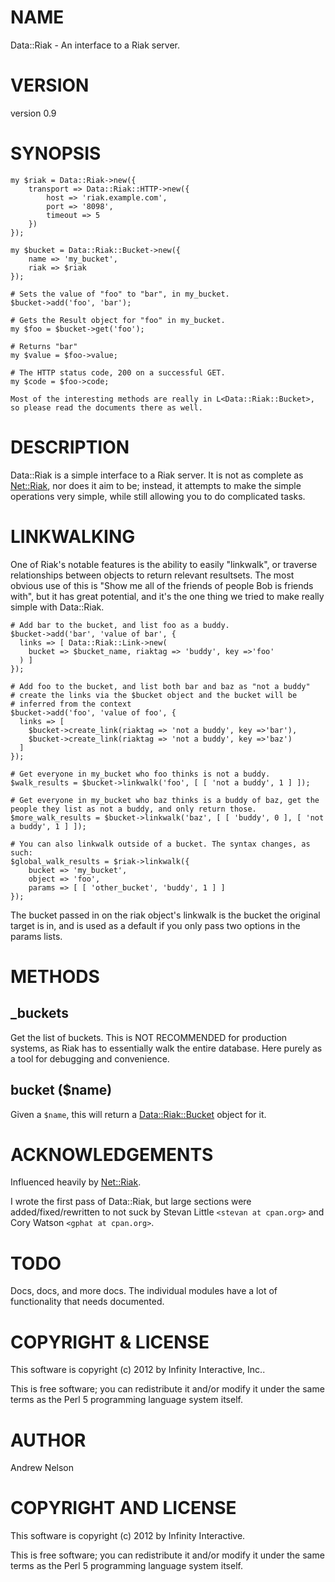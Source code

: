 # NAME

Data::Riak - An interface to a Riak server.

# VERSION

version 0.9

# SYNOPSIS

    my $riak = Data::Riak->new({
        transport => Data::Riak::HTTP->new({
            host => 'riak.example.com',
            port => '8098',
            timeout => 5
        })
    });

    my $bucket = Data::Riak::Bucket->new({
        name => 'my_bucket',
        riak => $riak
    });

    # Sets the value of "foo" to "bar", in my_bucket.
    $bucket->add('foo', 'bar');

    # Gets the Result object for "foo" in my_bucket.
    my $foo = $bucket->get('foo');

    # Returns "bar"
    my $value = $foo->value;

    # The HTTP status code, 200 on a successful GET.
    my $code = $foo->code;

    Most of the interesting methods are really in L<Data::Riak::Bucket>, so please read the documents there as well.

# DESCRIPTION

Data::Riak is a simple interface to a Riak server. It is not as complete as [Net::Riak](http://search.cpan.org/perldoc?Net::Riak),
nor does it aim to be; instead, it attempts to make the simple operations very simple,
while still allowing you to do complicated tasks.

# LINKWALKING

One of Riak's notable features is the ability to easily "linkwalk", or traverse
relationships between objects to return relevant resultsets. The most obvious use
of this is "Show me all of the friends of people Bob is friends with", but it has
great potential, and it's the one thing we tried to make really simple with Data::Riak.

    # Add bar to the bucket, and list foo as a buddy.
    $bucket->add('bar', 'value of bar', {
      links => [ Data::Riak::Link->new(
        bucket => $bucket_name, riaktag => 'buddy', key =>'foo'
      ) ]
    });

    # Add foo to the bucket, and list both bar and baz as "not a buddy"
    # create the links via the $bucket object and the bucket will be
    # inferred from the context
    $bucket->add('foo', 'value of foo', {
      links => [
        $bucket->create_link(riaktag => 'not a buddy', key =>'bar'),
        $bucket->create_link(riaktag => 'not a buddy', key =>'baz')
      ]
    });

    # Get everyone in my_bucket who foo thinks is not a buddy.
    $walk_results = $bucket->linkwalk('foo', [ [ 'not a buddy', 1 ] ]);

    # Get everyone in my_bucket who baz thinks is a buddy of baz, get the people they list as not a buddy, and only return those.
    $more_walk_results = $bucket->linkwalk('baz', [ [ 'buddy', 0 ], [ 'not a buddy', 1 ] ]);

    # You can also linkwalk outside of a bucket. The syntax changes, as such:
    $global_walk_results = $riak->linkwalk({
        bucket => 'my_bucket',
        object => 'foo',
        params => [ [ 'other_bucket', 'buddy', 1 ] ]
    });

The bucket passed in on the riak object's linkwalk is the bucket the original target is in, and is used as a default if you only pass two options in the params lists.

# METHODS

## \_buckets

Get the list of buckets. This is NOT RECOMMENDED for production systems, as Riak
has to essentially walk the entire database. Here purely as a tool for debugging
and convenience.

## bucket ($name)

Given a `$name`, this will return a [Data::Riak::Bucket](http://search.cpan.org/perldoc?Data::Riak::Bucket) object for it.

# ACKNOWLEDGEMENTS

Influenced heavily by [Net::Riak](http://search.cpan.org/perldoc?Net::Riak).

I wrote the first pass of Data::Riak, but large sections were added/fixed/rewritten to not suck by Stevan Little `<stevan at cpan.org>` and Cory Watson `<gphat at cpan.org>`.

# TODO

Docs, docs, and more docs. The individual modules have a lot of functionality that needs documented.

# COPYRIGHT & LICENSE

This software is copyright (c) 2012 by Infinity Interactive, Inc..

This is free software; you can redistribute it and/or modify it under the same terms as the Perl 5 programming language system itself.

# AUTHOR

Andrew Nelson <anelson at cpan.org>

# COPYRIGHT AND LICENSE

This software is copyright (c) 2012 by Infinity Interactive.

This is free software; you can redistribute it and/or modify it under
the same terms as the Perl 5 programming language system itself.
